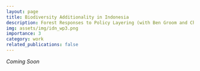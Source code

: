 ```yaml
---
layout: page
title: Biodiversity Additionality in Indonesia
description: Forest Responses to Policy Layering (with Ben Groom and Charles Palmer)
img: assets/img/idn_wp3.png
importance: 3
category: work
related_publications: false
---
```


_Coming Soon_